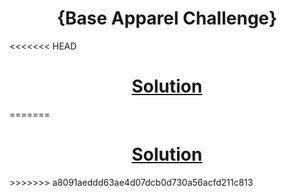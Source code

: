 <!-- Please update value in the {}  --> <h1 align="center">{Base Apparel Challenge}</h1>
<<<<<<< HEAD
<div align="center"> <h1> <a href=""> Solution </a> </h1> </div>
=======
<div align="center"> <h1> <a href="https://baseapparelchallenge0.netlify.app/"> Solution </a> </h1> </div>
>>>>>>> a8091aeddd63ae4d07dcb0d730a56acfd211c813
